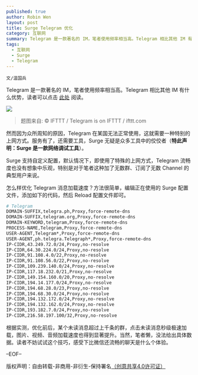 ```yaml
---
published: true
author: Robin Wen
layout: post
title: Surge Telegram 优化
category: 互联网
summary: Telegram 是一款著名的 IM，笔者使用频率相当高。Telegram 相比其他 IM 有什么优势，读者可以点击此处阅读。怎么样优化 Telegram 消息加载速度？方法很简单，编辑正在使用的 Surge 配置文件，添加如下的代码，然后 Reload 配置文件即可。根据实测，优化前后，某个未读消息超过上千条的群，点击未读消息秒级极速加载，图片、视频、音频加载速度也得到显著提升。当然，笔者懒，没法给出具体数据。读者不妨试试这个技巧，感受下比微信还流畅的聊天是什么个体验。
tags:
  - 互联网
  - Surge
  - Telegram
---
```


`文/温国兵`

Telegram 是一款著名的 IM，笔者使用频率相当高。Telegram 相比其他 IM 有什么优势，读者可以点击 [此处](https://telegram.org/faq) 阅读。

![](https://i.imgur.com/2efMSBS.png)

> 题图来自: © IFTTT / Telegram is on IFTTT / ifttt.com

然而因为众所周知的原因，Telegram 在某国无法正常使用，这就需要一种特别的上网方式。服务有了，还需要工具，Surge 无疑是众多工具中的佼佼者（**特此声明：Surge 是一款网络调试工具**）。

Surge 支持自定义配置，默认情况下，即使用了特殊的上网方式，Telegram 流畅度也没有想象中乐观，特别是对于笔者这种加了无数群、订阅了无数 Channel 的典型用户来说。

怎么样优化 Telegram 消息加载速度？方法很简单，编辑正在使用的 Surge 配置文件，添加如下的代码，然后 Reload 配置文件即可。

``` bash
# Telegram
DOMAIN-SUFFIX,telegra.ph,Proxy,force-remote-dns
DOMAIN-SUFFIX,telegram.org,Proxy,force-remote-dns
DOMAIN-KEYWORD,telegram,Proxy,force-remote-dns
PROCESS-NAME,Telegram,Proxy,force-remote-dns
USER-AGENT,Telegram*,Proxy,force-remote-dns
USER-AGENT,ph.telegra.Telegraph*,Proxy,force-remote-dns
IP-CIDR,43.249.72.0/24,Proxy,no-resolve
IP-CIDR,64.30.224.0/24,Proxy,no-resolve
IP-CIDR,91.108.4.0/22,Proxy,no-resolve
IP-CIDR,91.108.56.0/22,Proxy,no-resolve
IP-CIDR,109.239.140.0/24,Proxy,no-resolve
IP-CIDR,117.18.232.0/21,Proxy,no-resolve
IP-CIDR,149.154.160.0/20,Proxy,no-resolve
IP-CIDR,194.14.177.0/24,Proxy,no-resolve
IP-CIDR,194.68.28.0/23,Proxy,no-resolve
IP-CIDR,194.68.30.0/24,Proxy,no-resolve
IP-CIDR,194.132.172.0/24,Proxy,no-resolve
IP-CIDR,194.132.162.0/24,Proxy,no-resolve
IP-CIDR,193.182.7.0/24,Proxy,no-resolve
IP-CIDR,216.58.197.100/32,Proxy,no-resolve
```

根据实测，优化前后，某个未读消息超过上千条的群，点击未读消息秒级极速加载，图片、视频、音频加载速度也得到显著提升。当然，笔者懒，没法给出具体数据。读者不妨试试这个技巧，感受下比微信还流畅的聊天是什么个体验。

–EOF–

版权声明：自由转载-非商用-非衍生-保持署名<a href="http://creativecommons.org/licenses/by-nc-nd/4.0/deed.zh" target="_blank">（创意共享4.0许可证）</a>